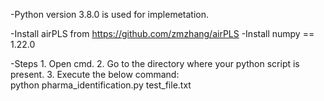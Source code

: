 
-Python version 3.8.0 is used for implemetation.

-Install airPLS from https://github.com/zmzhang/airPLS
-Install numpy == 1.22.0

-Steps
	1. Open cmd.
	2. Go to the directory where your python script  is present.
	3. Execute the below command:\
			python pharma_identification.py test_file.txt

		
 

	
